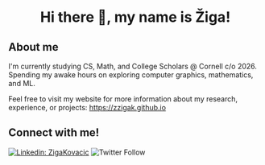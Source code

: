<h1 align="center">
  Hi there 👋, my name is Žiga!
</h1>



## About me
I'm currently studying CS, Math, and College Scholars @ Cornell c/o 2026. Spending my awake hours on exploring computer graphics, mathematics, and ML.

Feel free to visit my website for more information about my research, experience, or projects: https://zzigak.github.io






## Connect with me!
[![Linkedin: ZigaKovacic](https://img.shields.io/badge/-Connect!-blue?style=flat-square&logo=Linkedin&logoColor=white&link=https://https://www.linkedin.com/in/zigakovacic/)](https://www.linkedin.com/in/zigakovacic/) 
![Twitter Follow](https://img.shields.io/twitter/follow/zzigakovacic?style=social)


